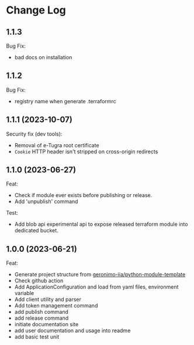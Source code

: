 # Change Log

## 1.1.3

Bug Fix:

- bad docs on installation

## 1.1.2

Bug Fix:

- registry name when generate .terraformrc 

## 1.1.1 (2023-10-07)

Security fix (dev tools):

- Removal of e-Tugra root certificate
- `Cookie` HTTP header isn't stripped on cross-origin redirects

## 1.1.0 (2023-06-27)

Feat:

- Check if module ever exists before publishing or release.
- Add 'unpublish' command

Test:

- Add blob api experimental api to expose released terraform module into dedicated bucket.

## 1.0.0 (2023-06-21)

Feat:

- Generate project structure from [geronimo-iia/python-module-template](https://github.com/geronimo-iia/python-module-template)
- Check github action
- Add ApplicationConfiguration and load from yaml files, environment variable
- Add client utility and parser
- Add token management command
- add publish command
- add release command
- initiate documentation site
- add user documentation and usage into readme
- add basic test unit



